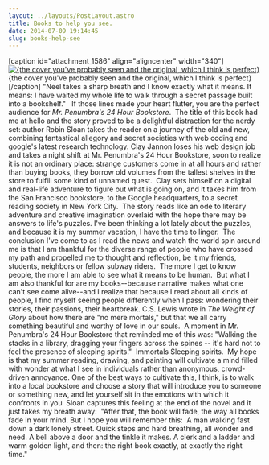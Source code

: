```yaml
---
layout: ../layouts/PostLayout.astro
title: Books to help you see. 
date: 2014-07-09 19:14:45
slug: books-help-see
---
```


\[caption id="attachment\_1586" align="aligncenter" width="340"\][![{the cover you've probably seen and the original, which I think is perfect}](http://akindoflibrary.com/wp-content/uploads/2014/07/mrpenumbra1-300x225.png)](http://akindoflibrary.com/wp-content/uploads/2014/07/mrpenumbra1.png) {the cover you've probably seen and the original, which I think is perfect}\[/caption\] "Neel takes a sharp breath and I know exactly what it means. It means: I have waited my whole life to walk through a secret passage built into a bookshelf."   If those lines made your heart flutter, you are the perfect audience for _Mr. Penumbra's 24 Hour Bookstore_.  The title of this book had me at hello and the story proved to be a delightful distraction for the nerdy set: author Robin Sloan takes the reader on a journey of the old and new, combining fantastical allegory and secret societies with web coding and google's latest research technology. Clay Jannon loses his web design job and takes a night shift at Mr. Penumbra's 24 Hour Bookstore, soon to realize it is not an ordinary place: strange customers come in at all hours and rather than buying books, they borrow old volumes from the tallest shelves in the store to fulfill some kind of unnamed quest.  Clay sets himself on a digital and real-life adventure to figure out what is going on, and it takes him from the San Francisco bookstore, to the Google headquarters, to a secret reading society in New York City.  The story reads like an ode to literary adventure and creative imagination overlaid with the hope there may be answers to life's puzzles. I've been thinking a lot lately about the puzzles, and because it is my summer vacation, I have the time to linger.  The conclusion I've come to as I read the news and watch the world spin around me is that I am thankful for the diverse range of people who have crossed my path and propelled me to thought and reflection, be it my friends, students, neighbors or fellow subway riders.  The more I get to know people, the more I am able to see what it means to be human.  But what I am also thankful for are my books--because narrative makes what one can't see come alive--and I realize that because I read about all kinds of people, I find myself seeing people differently when I pass: wondering their stories, their passions, their heartbreak. C.S. Lewis wrote in _The Weight of Glory_ about how there are "no mere mortals," but that we all carry something beautiful and worthy of love in our souls.  A moment in Mr. Penumbra's 24 Hour Bookstore that reminded me of this was: "Walking the stacks in a library, dragging your fingers across the spines -- it's hard not to feel the presence of sleeping spirits."  Immortals Sleeping spirits.  My hope is that my summer reading, drawing, and painting will cultivate a mind filled with wonder at what I see in individuals rather than anonymous, crowd-driven annoyance. One of the best ways to cultivate this, I think, is to walk into a local bookstore and choose a story that will introduce you to someone or something new, and let yourself sit in the emotions with which it confronts in you  Sloan captures this feeling at the end of the novel and it just takes my breath away:  "After that, the book will fade, the way all books fade in your mind. But I hope you will remember this:  A man walking fast down a dark lonely street. Quick steps and hard breathing, all wonder and need. A bell above a door and the tinkle it makes. A clerk and a ladder and warm golden light, and then: the right book exactly, at exactly the right time."